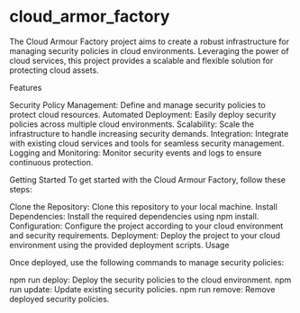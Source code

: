 # cloud_armor_factory
The Cloud Armour Factory project aims to create a robust infrastructure for managing security policies in cloud environments. Leveraging the power of cloud services, this project provides a scalable and flexible solution for protecting cloud assets.

Features

Security Policy Management: 
Define and manage security policies to protect cloud resources.
Automated Deployment:
Easily deploy security policies across multiple cloud environments.
Scalability: 
Scale the infrastructure to handle increasing security demands.
Integration:
Integrate with existing cloud services and tools for seamless security management.
Logging and Monitoring:
Monitor security events and logs to ensure continuous protection.

Getting Started
To get started with the Cloud Armour Factory, follow these steps:

Clone the Repository: 
Clone this repository to your local machine.
Install Dependencies: 
Install the required dependencies using npm install.
Configuration: 
Configure the project according to your cloud environment and security requirements.
Deployment: 
Deploy the project to your cloud environment using the provided deployment scripts.
Usage

Once deployed, use the following commands to manage security policies:

npm run deploy: 
Deploy the security policies to the cloud environment.
npm run update: 
Update existing security policies.
npm run remove: 
Remove deployed security policies.
